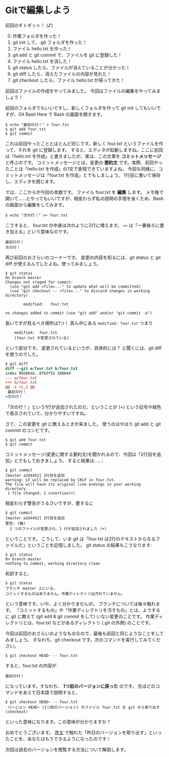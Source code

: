 # Gitで編集しよう

前回のギトギット！ (♪)

0. 作業フォルダを作った！
0. git init して、.git フォルダを作った！
0. ファイル hello.txt を作った！
0. git add と git commit で、ファイルを git に登録した！
0. ファイル hello.txt を消した！
0. git status したら、ファイルが消えていることが分かった！
0. git diff したら、消えたファイルの内容が見れた！
0. git checkout したら、ファイル hello.txt が帰ってきた！

前回はファイルの作成をやってみました。
今回はファイルの編集をやってみましょう！

前回のフォルダでもいいですし、新しくフォルダを作って git init してもいいですが、Git Bash Here で Bash の画面を開きます。

```
$ echo "最初の行！" > four.txt
$ git add four.txt
$ git commit
```

これは前回やったこととほとんど同じです。新しく four.txt というファイルを作って、それを git に登録します。
すると、エディタが起動しますね。ここに前回は「hello.txt を作成」と書きましたが、実は、この文章を **コミットメッセージ** と呼ぶのです。
コミットメッセージとは、変更の **要約文** です。実際、前回やったことは「hello.txt を作成」の1文で表現できていますよね。
今回も同様に、コミットメッセージは「four.txt を作成」とでもしましょう。
1行目に書いて保存し、エディタを閉じます。

では、ここからが今回の本題です。
ファイル four.txt を **編集** します。
メモ帳で開いて……とやってもいいですが、相変わらず私の説明の手間を省くため、Bash の画面から編集をしてみます。

```
$ echo "次の行！" >> four.txt
```

こうすると、 four.txt の中身は次のように2行に増えます。
`>>` は「一番後ろに書き加える」という意味なのです。

```
最初の行！
次の行！
```

再び前回のおさらいのコーナーです。
変更の内容を知るには、git status と git diff が使えるんでしたよね。使ってみましょう。

```
$ git status
On branch master
Changes not staged for commit:
  (use "git add <file>..." to update what will be committed)
  (use "git checkout -- <file>..." to discard changes in working directory)

        modified:   four.txt

no changes added to commit (use "git add" and/or "git commit -a")
```

長いですが見るべき場所は1つ！ 真ん中にある ``modified: four.txt`` つまり

```
    modified:  four.txt
    [four.txt が変更されている]
```

という部分です。
変更されているというが、具体的には？
と聞くには、git diff を使うのでした。

```diff
$ git diff
diff --git a/four.txt b/four.txt
index 96b8bde..8f63f52 100644
--- a/four.txt
+++ b/four.txt
@@ -1 +1,2 @@
 最初の行！
+次の行！
```

「次の行！」という1行が追加されたのだ、ということが (+) という記号や緑色で表示されていて、分かりやすいですね。

さて、この変更を git に教えるときが来ました。
使うのはやはり git add と git commit のコンビです。

```
$ git add four.txt
$ git commit
```

コミットメッセージ(変更に関する要約文)を聞かれるので、今回は「2行目を追加」とでもしておきましょう。
すると結果は……:

```
$ git commit
[master a2d4452] 2行目を追加
warning: LF will be replaced by CRLF in four.txt.
The file will have its original line endings in your working directory.
 1 file changed, 1 insertion(+)
```

相変わらず警告がうるさいですが、要するに

```
$ git commit
[master a2d4452] 2行目を追加
警告: (略)
  1 つのファイルが変更され、1 行が追加されました (+)
```

ということです。
こうして、いま git は「four.txt は2行のテキストからなるファイルだ」ということを記憶しました。
git status の結果もこうなります:

```
$ git status
On branch master
nothing to commit, working directory clean
```

和訳すると、

```
$ git status
ブランチ master 上にいる。
コミットするものはありません。作業ディレクトリは汚れていません。
```

という意味です。いや、よく分かりませんが。
ブランチについては後々触れます。
「コミットするもの」や「作業ディレクトリを汚すもの」とは、ようするに git に教えて (git add & git commit をして) いない変更のことです。
作業ディレクトリとは、four.txt などがあるディレクトリ (.git の外側) のことです。

今回は前回のおさらいのようなものなので、最後も前回と同じようなことをしてみましょう。
すなわち、git checkout です。次のコマンドを実行してみてください。

```
$ git checkout HEAD~ -- four.txt
```

すると、four.txt の内容が

```
最初の行！
```

になっています。すなわち、 **1つ前のバージョンに戻った** のです。
先ほどのコマンドをあえて日本語で説明すると、

```
$ git checkout HEAD~ -- four.txt
 バージョン HEAD~ (1つ前のバージョン) のファイル four.txt を git から取り出す(checkout)
```

といった意味になります。この意味が分かりますか？

おめでとうございます。
[序文](README.md) で触れた「昨日のバージョンを取り出す」といったことを、あなたはもうできるようになったのです！

次回は過去のバージョンを閲覧する方法について解説します。
